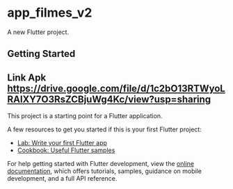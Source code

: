 # app_filmes_v2

A new Flutter project.

## Getting Started
## Link Apk https://drive.google.com/file/d/1c2bO13RTWyoLRAlXY7O3RsZCBjuWg4Kc/view?usp=sharing

This project is a starting point for a Flutter application.

A few resources to get you started if this is your first Flutter project:

- [Lab: Write your first Flutter app](https://docs.flutter.dev/get-started/codelab)
- [Cookbook: Useful Flutter samples](https://docs.flutter.dev/cookbook)

For help getting started with Flutter development, view the
[online documentation](https://docs.flutter.dev/), which offers tutorials,
samples, guidance on mobile development, and a full API reference.
